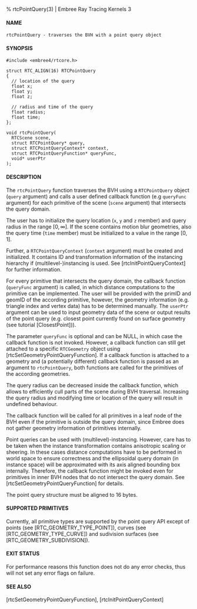 % rtcPointQuery(3) | Embree Ray Tracing Kernels 3

#### NAME

    rtcPointQuery - traverses the BVH with a point query object

#### SYNOPSIS

    #include <embree4/rtcore.h>

    struct RTC_ALIGN(16) RTCPointQuery
    {
      // location of the query
      float x;
      float y;
      float z;

      // radius and time of the query
      float radius;
      float time;
    };

    void rtcPointQuery(
      RTCScene scene,
      struct RTCPointQuery* query,
      struct RTCPointQueryContext* context,
      struct RTCPointQueryFunction* queryFunc,
      void* userPtr
    );

#### DESCRIPTION

The `rtcPointQuery` function traverses the BVH using a `RTCPointQuery` object
(`query` argument) and calls a user defined callback function (e.g
`queryFunc` argument) for each primitive of the scene (`scene` argument) that
intersects the query domain.

The user has to initialize the query location (`x`, `y` and `z` member) and
query radius in the range $[0, \infty]$. If the scene contains motion blur
geometries, also the query time (`time` member) must be initialized to a
value in the range $[0, 1]$.

Further, a `RTCPointQueryContext` (`context` argument) must be
created and initialized. It contains ID and transformation information of the
instancing hierarchy if (multilevel-)instancing is used. See
[rtcInitPointQueryContext] for further information.

For every primitive that intersects the query domain, the callback function
(`queryFunc` argument) is called, in which distance computations to the
primitive can be implemented. The user will be provided with the primID and
geomID of the according primitive, however, the geometry information (e.g.
triangle index and vertex data) has to be determined manually. The `userPtr`
argument can be used to input geometry data of the scene or output results of
the point query (e.g. closest point currently found on surface geometry (see
tutorial [ClosestPoint])).

The parameter `queryFunc` is optional and can be NULL, in which case
the callback function is not invoked. However, a callback function
can still get attached to a specific `RTCGeometry`
object using [rtcSetGeometryPointQueryFunction]. If a callback function is
attached to a geometry and (a potentially different) callback function is passed
as an argument to `rtcPointQuery`, both functions are called for the
primitives of the according geometries.

The query radius can be decreased inside the callback function, which allows
to efficiently cull parts of the scene during BVH traversal. Increasing the
query radius and modifying time or location of the query will result in
undefined behaviour.

The callback function will be called for all primitives in a leaf node of the
BVH even if the primitive is outside the query domain, since Embree does not
gather geometry information of primitives internally.

Point queries can be used with (multilevel)-instancing. However, care has to
be taken when the instance transformation contains anisotropic scaling or
sheering. In these cases distance computations have to be performed in world
space to ensure correctness and the ellipsoidal query domain (in instance
space) will be approximated with its axis aligned bounding box internally.
Therefore, the callback function might be invoked even for primitives in
inner BVH nodes that do not intersect the query domain. See
[rtcSetGeometryPointQueryFunction] for details.

The point query structure must be aligned to 16 bytes.

#### SUPPORTED PRIMITIVES

Currently, all primitive types are supported by the point query API except of
points (see [RTC_GEOMETRY_TYPE_POINT]), curves (see
[RTC_GEOMETRY_TYPE_CURVE]) and sudivision surfaces (see
[RTC_GEOMETRY_SUBDIVISION]).

#### EXIT STATUS

For performance reasons this function does not do any error checks,
thus will not set any error flags on failure.

#### SEE ALSO

[rtcSetGeometryPointQueryFunction], [rtcInitPointQueryContext]

